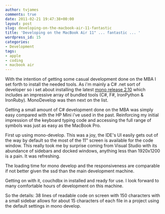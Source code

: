 ```yaml
---
author: tvjames
comments: true
date: 2011-02-21 19:47:38+00:00
layout: post
slug: developing-on-the-macbook-air-11-fantastic
title: 'Developing on the MacBook Air 11" ... fantastic ... '
wordpress_id: 15
categories:
- Development
tags:
- apple
- coding
- macbook air
---
```


With the intention of getting some casual development done on the MBA I set forth to install the needed tools. As i'm mainly a C# .net sort of developer so i set about installing the latest [mono release 2.10](http://www.mono-project.com/) which includes an impressive array of bundled tools (C#, F#, IronPython & IronRuby). MonoDevelop was then next on the list.

Getting a small amount of C# development done on the MBA was simply easy compared with the HP Mini i've used in the past. Reinforcing my initial impression of the keyboard typing code and accessing the full range of symbols was just as easy as the MacBook Pro.

First up using mono-develop. This was a joy, the IDE's UI easily gets out of the way by default so the most of the 11" screen is available for the code window. This really took me by surprise coming from Visual Studio with its abundance of sidebars and docked windows, anything less than 1920x1200 is a pain. It was refreshing.

The loading time for mono develop and the responsiveness are comparable if not better given the ssd than the main development machine.

Getting on with it, couchdbx in installed and ready for use. I look forward to many comfortable hours of development on this machine.

So the details:
38 lines of readable code on screen with 150 characters with a small sidebar allows for about 15 characters of each file in a project using the default settings in mono develop.

